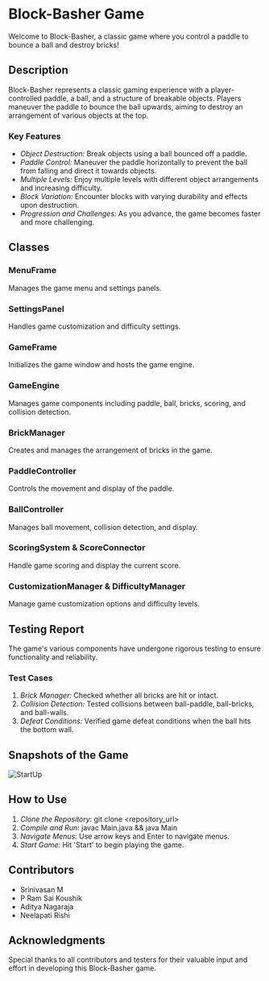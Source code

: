# Block-Basher Game

Welcome to Block-Basher, a classic game where you control a paddle to bounce a ball and destroy bricks!

## Description

Block-Basher represents a classic gaming experience with a player-controlled paddle, a ball, and a structure of breakable objects. Players maneuver the paddle to bounce the ball upwards, aiming to destroy an arrangement of various objects at the top.

### Key Features

- *Object Destruction:* Break objects using a ball bounced off a paddle.
- *Paddle Control:* Maneuver the paddle horizontally to prevent the ball from falling and direct it towards objects.
- *Multiple Levels:* Enjoy multiple levels with different object arrangements and increasing difficulty.
- *Block Variation:* Encounter blocks with varying durability and effects upon destruction.
- *Progression and Challenges:* As you advance, the game becomes faster and more challenging.

## Classes

### MenuFrame

Manages the game menu and settings panels.

### SettingsPanel

Handles game customization and difficulty settings.

### GameFrame

Initializes the game window and hosts the game engine.

### GameEngine

Manages game components including paddle, ball, bricks, scoring, and collision detection.

### BrickManager

Creates and manages the arrangement of bricks in the game.

### PaddleController

Controls the movement and display of the paddle.

### BallController

Manages ball movement, collision detection, and display.

### ScoringSystem & ScoreConnector

Handle game scoring and display the current score.

### CustomizationManager & DifficultyManager

Manage game customization options and difficulty levels.

## Testing Report

The game's various components have undergone rigorous testing to ensure functionality and reliability. 

### Test Cases

1. *Brick Manager:* Checked whether all bricks are hit or intact.
2. *Collision Detection:* Tested collisions between ball-paddle, ball-bricks, and ball-walls.
3. *Defeat Conditions:* Verified game defeat conditions when the ball hits the bottom wall.

## Snapshots of the Game

![StartUp](image_link)

## How to Use

1. *Clone the Repository:* git clone <repository_url>
2. *Compile and Run:* javac Main.java && java Main
3. *Navigate Menus:* Use arrow keys and Enter to navigate menus.
4. *Start Game:* Hit 'Start' to begin playing the game.

## Contributors

- Srinivasan M
- P Ram Sai Koushik
- Aditya Nagaraja
- Neelapati Rishi

## Acknowledgments

Special thanks to all contributors and testers for their valuable input and effort in developing this Block-Basher game.